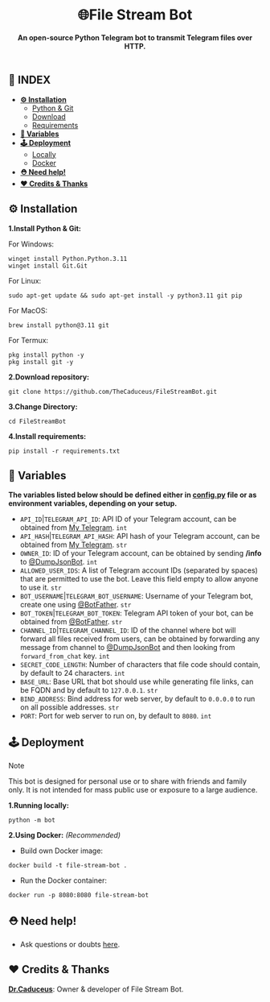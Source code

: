<div align="center"><h1>🌐File Stream Bot</h1>
<b>An open-source Python Telegram bot to transmit Telegram files over HTTP.</b>
</div><br>

## **📑 INDEX**

* [**⚙️ Installation**](#installation)
  * [Python & Git](#i-1)
  * [Download](#i-2)
  * [Requirements](#i-3)
* [**📝 Variables**](#variables)
* [**🕹 Deployment**](#deployment)
  * [Locally](#d-1)
  * [Docker](#d-2)
* [**⛑️ Need help!**](#help)
* [**❤️ Credits & Thanks**](#credits)

<a name="installation"></a>

## ⚙️ Installation

<a name="i-1"></a>

**1.Install Python & Git:**

For Windows:
```
winget install Python.Python.3.11
winget install Git.Git
```
For Linux:
```
sudo apt-get update && sudo apt-get install -y python3.11 git pip
```
For MacOS:
```
brew install python@3.11 git
```
For Termux:
```
pkg install python -y
pkg install git -y
```

<a name="i-2"></a>

**2.Download repository:**
```
git clone https://github.com/TheCaduceus/FileStreamBot.git
```

**3.Change Directory:**

```
cd FileStreamBot
```

<a name="i-3"></a>

**4.Install requirements:**

```
pip install -r requirements.txt
```

<a name="variables"></a>

## 📝 Variables
**The variables listed below should be defined either in [config.py](https://github.com/TheCaduceus/FileStreamBot/blob/main/bot/config.py) file or as environment variables, depending on your setup.**
* `API_ID`|`TELEGRAM_API_ID`: API ID of your Telegram account, can be obtained from [My Telegram](https://my.telegram.org). `int`
* `API_HASH`|`TELEGRAM_API_HASH`: API hash of your Telegram account, can be obtained from [My Telegram](https://my.telegram.org). `str`
* `OWNER_ID`: ID of your Telegram account, can be obtained by sending **/info** to [@DumpJsonBot](https://t.me/DumpJsonBot). `int`
* `ALLOWED_USER_IDS`: A list of Telegram account IDs (separated by spaces) that are permitted to use the bot. Leave this field empty to allow anyone to use it. `str`
* `BOT_USERNAME`|`TELEGRAM_BOT_USERNAME`: Username of your Telegram bot, create one using [@BotFather](https://t.me/BotFather). `str`
* `BOT_TOKEN`|`TELEGRAM_BOT_TOKEN`: Telegram API token of your bot, can be obtained from [@BotFather](https://t.me/BotFather). `str`
* `CHANNEL_ID`|`TELEGRAM_CHANNEL_ID`: ID of the channel where bot will forward all files received from users, can be obtained by forwarding any message from channel to [@DumpJsonBot](https://t.me/DumpJsonBot) and then looking from `forward_from_chat` key. `int`
* `SECRET_CODE_LENGTH`: Number of characters that file code should contain, by default to 24 characters. `int`
* `BASE_URL`: Base URL that bot should use while generating file links, can be FQDN and by default to `127.0.0.1`. `str`
* `BIND_ADDRESS`: Bind address for web server, by default to `0.0.0.0` to run on all possible addresses. `str`
* `PORT`: Port for web server to run on, by default to `8080`. `int`

## 🕹 Deployment
> [!NOTE]
> This bot is designed for personal use or to share with friends and family only. It is not intended for mass public use or exposure to a large audience.

<a name="d-1"></a>

**1.Running locally:**
```
python -m bot
```

<a name="d-2"></a>

**2.Using Docker:** *(Recommended)*
* Build own Docker image:
```
docker build -t file-stream-bot .
```
* Run the Docker container:
```
docker run -p 8080:8080 file-stream-bot
```

<a name="help"></a>

## ⛑️ Need help!
- Ask questions or doubts [here](https://t.me/DrDiscussion).

<a name="credits"></a>

## ❤️ Credits & Thanks

[**Dr.Caduceus**](https://github.com/TheCaduceus): Owner & developer of File Stream Bot.
